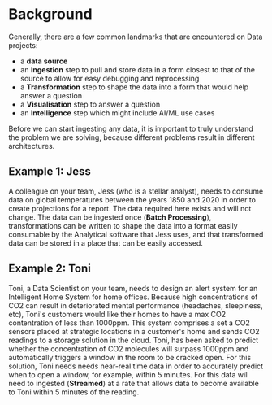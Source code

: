 # Background
Generally, there are a few common landmarks that are encountered on Data projects: 
* a **data source**
* an **Ingestion** step to pull and store data in a form closest to that of the source to allow for easy debugging and reprocessing
* a **Transformation** step to shape the data into a form that would help answer a question
* a **Visualisation** step to answer a question
* an **Intelligence** step which might include AI/ML use cases

Before we can start ingesting any data, it is important to truly understand the problem we are solving, because different problems result in different architectures.

## Example 1: Jess
A colleague on your team, Jess (who is a stellar analyst), needs to consume data on global temperatures between the years 1850 and 2020 in order to create projections for a report. The data required here exists and will not change. The data can be ingested once (**Batch Processing**), transformations can be written to shape the data into a format easily consumable by the Analytical software that Jess uses, and that transformed data can be stored in a place that can be easily accessed.

## Example 2: Toni
Toni, a Data Scientist on your team, needs to design an alert system for an Intelligent Home System for home offices. Because high concentrations of CO2 can result in deteriorated mental performance (headaches, sleepiness, etc), Toni's customers would like their homes to have a max CO2 contentration of less than 1000ppm. This system comprises a set a CO2 sensors placed at strategic locations in a customer's home and sends CO2 readings to a storage solution in the cloud. Toni, has been asked to predict whether the concentration of CO2 molecules will surpass 1000ppm and automatically triggers a window in the room to be cracked open. For this solution, Toni needs needs near-real time data in order to accurately predict when to open a window, for example, within 5 minutes. For this data will need to ingested (**Streamed**) at a rate that allows data to become available to Toni within 5 minutes of the reading.

